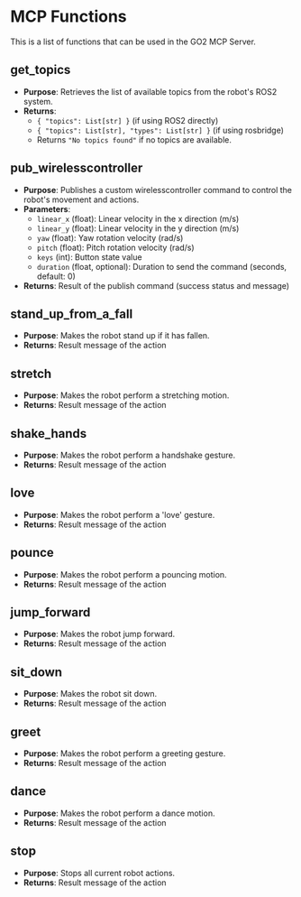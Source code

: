 # MCP Functions

This is a list of functions that can be used in the GO2 MCP Server.

## get_topics
- **Purpose**: Retrieves the list of available topics from the robot's ROS2 system.
- **Returns**: 
  - `{ "topics": List[str] }` (if using ROS2 directly)
  - `{ "topics": List[str], "types": List[str] }` (if using rosbridge)
  - Returns `"No topics found"` if no topics are available.

## pub_wirelesscontroller
- **Purpose**: Publishes a custom wirelesscontroller command to control the robot's movement and actions.
- **Parameters**:
  - `linear_x` (float): Linear velocity in the x direction (m/s)
  - `linear_y` (float): Linear velocity in the y direction (m/s)
  - `yaw` (float): Yaw rotation velocity (rad/s)
  - `pitch` (float): Pitch rotation velocity (rad/s)
  - `keys` (int): Button state value
  - `duration` (float, optional): Duration to send the command (seconds, default: 0)
- **Returns**: Result of the publish command (success status and message)

## stand_up_from_a_fall
- **Purpose**: Makes the robot stand up if it has fallen.
- **Returns**: Result message of the action

## stretch
- **Purpose**: Makes the robot perform a stretching motion.
- **Returns**: Result message of the action

## shake_hands
- **Purpose**: Makes the robot perform a handshake gesture.
- **Returns**: Result message of the action

## love
- **Purpose**: Makes the robot perform a 'love' gesture.
- **Returns**: Result message of the action

## pounce
- **Purpose**: Makes the robot perform a pouncing motion.
- **Returns**: Result message of the action

## jump_forward
- **Purpose**: Makes the robot jump forward.
- **Returns**: Result message of the action

## sit_down
- **Purpose**: Makes the robot sit down.
- **Returns**: Result message of the action

## greet
- **Purpose**: Makes the robot perform a greeting gesture.
- **Returns**: Result message of the action

## dance
- **Purpose**: Makes the robot perform a dance motion.
- **Returns**: Result message of the action

## stop
- **Purpose**: Stops all current robot actions.
- **Returns**: Result message of the action